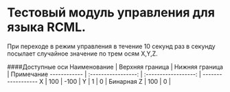 # Тестовый модуль управления для языка RCML. 

При переходе в режим управления в течение 10 секунд раз в секунду посылает случайное значение по трем осям X,Y,Z.

####Доступные оси
Наименование  | Верхняя граница  | Нижняя граница  | Примечание
------------  | :-----------------:  | :------------------:  | ------------------
X  | 100  | -100  | 
Y  | 1  | 0  | Бинарная
Z  | 100  | 0  | 
